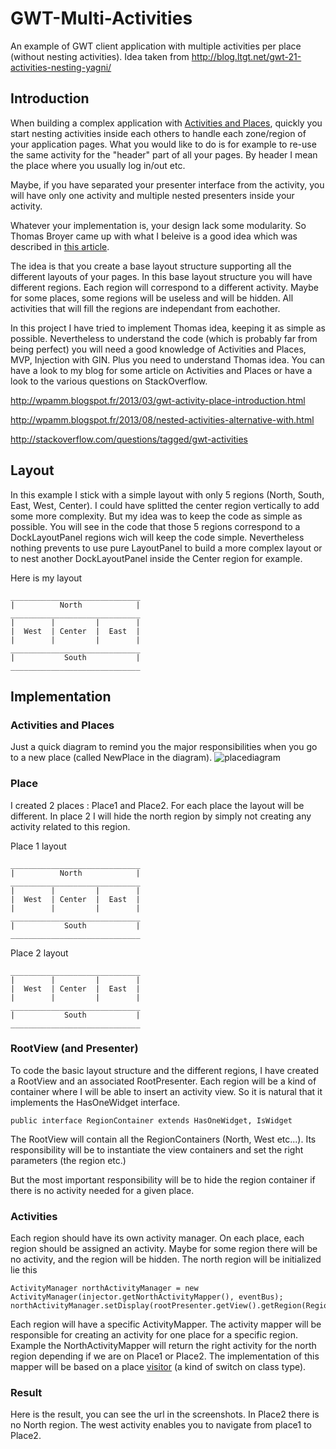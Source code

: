 # GWT-Multi-Activities

An example of GWT client application with multiple activities per place (without nesting activities). Idea taken from http://blog.ltgt.net/gwt-21-activities-nesting-yagni/

## Introduction

When building a complex application with [Activities and Places](http://www.gwtproject.org/doc/latest/DevGuideMvpActivitiesAndPlaces.html), quickly you start nesting activities inside each others to handle each zone/region of your application pages. What you would like to do is for example to re-use the same activity for the "header" part of all your pages. By header I mean the place where you usually log in/out etc.  

Maybe, if you have separated your presenter interface from the activity, you will have only one activity and multiple nested presenters inside your activity. 

Whatever your implementation is, your design lack some modularity. So Thomas Broyer came up with what I beleive is a good idea which was described in [this article](http://blog.ltgt.net/gwt-21-activities-nesting-yagni/).

The idea is that you create a base layout structure supporting all the different layouts of your pages. In this base layout structure you will have different regions. Each region will correspond to a different activity. Maybe for some places, some regions will be useless and will be hidden. All activities that will fill the regions are independant from eachother.

In this project I have tried to implement Thomas idea, keeping it as simple as possible. Nevertheless to understand the code (which is probably far from being perfect) you will need a good knowledge of Activities and Places, MVP, Injection with GIN. Plus you need to understand Thomas idea. You can have a look to my blog for some article on Activities and Places or have a look to the various questions on StackOverflow.


http://wpamm.blogspot.fr/2013/03/gwt-activity-place-introduction.html

http://wpamm.blogspot.fr/2013/08/nested-activities-alternative-with.html

http://stackoverflow.com/questions/tagged/gwt-activities

## Layout

In this example I stick with a simple layout with only 5 regions (North, South, East, West, Center). I could have splitted the center region vertically to add some more complexity. But my idea was to keep the code as simple as possible. You will see in the code that those 5 regions correspond to a DockLayoutPanel regions wich will keep the code simple. Nevertheless nothing prevents to use pure LayoutPanel to build a more complex layout or to nest another DockLayoutPanel inside the Center region for example.

Here is my layout

    _____________________________
    |          North            |
    _____________________________
    |        |         |        |   
    |  West  | Center  |  East  | 
    |        |         |        |
    _____________________________
    |           South           |
    _____________________________


## Implementation

### Activities and Places 

Just a quick diagram to remind you the major responsibilities when you go to a new place (called NewPlace in the diagram). 
![placediagram](http://2.bp.blogspot.com/-xDBUCS1gL0E/Ufsj7w8avPI/AAAAAAAAKcQ/K5I0ka1zttQ/s1600/SimpleActivityPlaceDiagram.png)

### Place

I created 2 places : Place1 and Place2. For each place the layout will be different. In place 2 I will hide the north region by simply not creating any activity related to this region.

Place 1 layout

    _____________________________
    |          North            |
    _____________________________
    |        |         |        |   
    |  West  | Center  |  East  | 
    |        |         |        |
    _____________________________
    |           South           |
    _____________________________

Place 2 layout

    _____________________________
    |        |         |        |   
    |  West  | Center  |  East  | 
    |        |         |        |
    _____________________________
    |           South           |
    _____________________________

### RootView (and Presenter)

To code the basic layout structure and the different regions, I have created a RootView and an associated RootPresenter. Each region will be a kind of container where I will be able to insert an activity view. So it is natural that it implements the HasOneWidget interface.

    public interface RegionContainer extends HasOneWidget, IsWidget
    
The RootView will contain all the RegionContainers (North, West etc...). Its responsibility will be to instantiate the view containers and set the right parameters (the region etc.)

But the most important responsibility will be to hide the region container if there is no activity needed for a given place.

### Activities

Each region should have its own activity manager. On each place, each region should be assigned an activity. Maybe for some region there will be no activity, and the region will be hidden. The north region will be initialized lie this 

    ActivityManager northActivityManager = new ActivityManager(injector.getNorthActivityMapper(), eventBus);
    northActivityManager.setDisplay(rootPresenter.getView().getRegion(Region.North));
    
Each region will have a specific ActivityMapper. The activity mapper will be responsible for creating an activity for one place for a specific region. Example the NorthActivityMapper will return the right activity for the north region depending if we are on Place1 or Place2. The implementation of this mapper will be based on a place [visitor](http://en.wikipedia.org/wiki/Visitor_pattern) (a kind of switch on class type).

### Result

Here is the result, you can see the url in the screenshots. In Place2 there is no North region. The west activity enables you to navigate from place1 to Place2.

[](./Place1.png)

[](./Place2.png)

